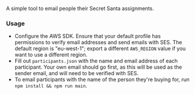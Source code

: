 A simple tool to email people their Secret Santa assignments.

### Usage

- Configure the AWS SDK. Ensure that your default profile has permissions to verify email addresses and send emails with SES. The default region is "eu-west-1"; export a different `AWS_REGION` value if you want to use a different region.
- Fill out `participants.json` with the name and email address of each participant. Your own email should go first, as this will be used as the sender email, and will need to be verified with SES.
- To email participants with the name of the person they're buying for, run `npm install && npm run main`.
